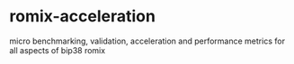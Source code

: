# romix-acceleration
micro benchmarking, validation, acceleration and performance metrics for all aspects of bip38 romix
